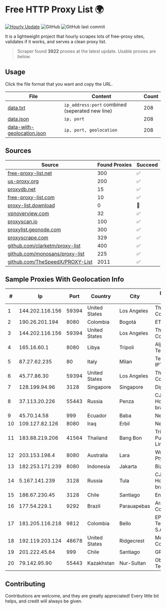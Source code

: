 
# Free HTTP Proxy List 🌍

[![Hourly Update](https://github.com/mertguvencli/http-proxy-list/actions/workflows/main.yml/badge.svg?branch=main)](https://github.com/mertguvencli/http-proxy-list/actions/workflows/main.yml)
![GitHub](https://img.shields.io/github/license/mertguvencli/http-proxy-list)
![GitHub last commit](https://img.shields.io/github/last-commit/mertguvencli/http-proxy-list)

It is a lightweight project that hourly scrapes lots of free-proxy sites, validates if it works, and serves a clean proxy list.


> Scraper found **3922** proxies at the latest update. Usable proxies are below.

## Usage

Click the file format that you want and copy the URL.


|File|Content|Count|
|----|-------|-----|
|[data.txt](https://raw.githubusercontent.com/mertguvencli/http-proxy-list/main/proxy-list/data.txt)|`ip_address:port` combined (seperated new line)|208|
|[data.json](https://raw.githubusercontent.com/mertguvencli/http-proxy-list/main/proxy-list/data.json)|`ip, port`|208|
|[data-with-geolocation.json](https://raw.githubusercontent.com/mertguvencli/http-proxy-list/main/proxy-list/data-with-geolocation.json)|`ip, port, geolocation`|208|

## Sources

|Source|Found Proxies|Succeed|
|------|-------------|-------|
|[free-proxy-list.net](https://free-proxy-list.net)|300|✅|
|[us-proxy.org](https://www.us-proxy.org)|200|✅|
|[proxydb.net](http://proxydb.net)|15|✅|
|[free-proxy-list.com](https://free-proxy-list.com/?page=&port=&type%5B%5D=http&type%5B%5D=https&up_time=0&search=Search)|10|✅|
|[proxy-list.download](https://www.proxy-list.download/HTTP)|0|🚫|
|[vpnoverview.com](https://vpnoverview.com/privacy/anonymous-browsing/free-proxy-servers)|32|✅|
|[proxyscan.io](https://www.proxyscan.io)|100|✅|
|[proxylist.geonode.com](https://proxylist.geonode.com/api/proxy-list?limit=300&page=1&sort_by=lastChecked&sort_type=desc&protocols=http,https)|300|✅|
|[proxyscrape.com](https://api.proxyscrape.com/v2/?request=displayproxies&protocol=http&timeout=10000&country=all&ssl=all&anonymity=all)|329|✅|
|[github.com/clarketm/proxy-list](https://raw.githubusercontent.com/clarketm/proxy-list/master/proxy-list-raw.txt)|400|✅|
|[github.com/monosans/proxy-list](https://raw.githubusercontent.com/monosans/proxy-list/main/proxies/http.txt)|225|✅|
|[github.com/TheSpeedX/PROXY-List](https://raw.githubusercontent.com/TheSpeedX/PROXY-List/master/http.txt)|2011|✅|


## Sample Proxies With Geolocation Info

|#|Ip|Port|Country|City|Internet Service Provider|
|-|--|----|-------|----|-------------------------|
|1|144.202.116.156|59394|United States|Los Angeles|The Constant Company|
|2|190.26.201.194|8080|Colombia|Bogotá|ETB - Colombia|
|3|144.202.116.156|59394|United States|Los Angeles|The Constant Company|
|4|165.16.60.1|8080|Libya|Tripoli|Aljeel Aljadeed For Technology|
|5|87.27.62.235|80|Italy|Milan|Telecom Italia S.p.A. IPTV|
|6|45.77.86.30|59394|United States|Los Angeles|The Constant Company|
|7|128.199.94.96|3128|Singapore|Singapore|DigitalOcean, LLC|
|8|37.113.20.226|55443|Russia|Penza|CJSC "ER-Telecom Holding" Penza branch|
|9|45.70.14.58|999|Ecuador|Baba|Nedetel S.A.|
|10|109.127.82.126|8080|Iraq|Erbil|Newroz Telecom|
|11|183.88.219.206|41564|Thailand|Bang Bon|Triple T Broadband Public Company Limited|
|12|203.153.198.4|8080|Australia|Lara|World Without Wires Pty Ltd|
|13|182.253.171.239|8080|Indonesia|Jakarta|Biznet Networks|
|14|5.167.141.239|3128|Russia|Tula|CJSC "ER-Telecom Holding" Tula branch|
|15|186.67.230.45|3128|Chile|Santiago|Entel Chile S.A.|
|16|177.54.229.1|9292|Brazil|Parauapebas|Aranet Comunicacao Ltda|
|17|181.205.116.218|9812|Colombia|Bello|EPM Telecomunicaciones S.A. E.S.P.|
|18|192.119.203.124|48678|United States|Ridgecrest|Mediacom Communications|
|19|201.222.45.64|999|Chile|Santiago|GRUPO ULLOA SpA|
|20|79.142.95.90|55443|Kazakhstan|Nur-Sultan|Obit Telecommunications|



## Contributing

Contributions are welcome, and they are greatly appreciated! Every
little bit helps, and credit will always be given.


